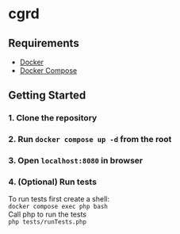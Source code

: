 # cgrd


## Requirements

- [Docker](https://www.docker.com/get-started)
- [Docker Compose](https://docs.docker.com/compose/install/)

## Getting Started

### 1. Clone the repository
### 2. Run `docker compose up -d` from the root
### 3. Open `localhost:8080` in browser
### 4. (Optional) Run tests
To run tests first create a shell: <br>
`docker compose exec php bash`  <br>
Call php to run the tests  <br>
`php tests/runTests.php`
